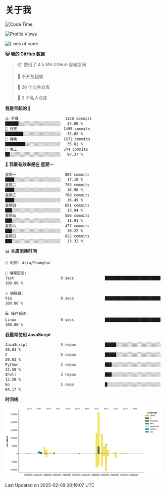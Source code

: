 # 关于我

<!--START_SECTION:waka-->
![Code Time](http://img.shields.io/badge/Code%20Time-917%20hrs%2027%20mins-blue)

![Profile Views](http://img.shields.io/badge/%E4%B8%AA%E4%BA%BA%E8%B5%84%E6%96%99%E8%A7%82%E7%9C%8B%E6%AC%A1%E6%95%B0-0-blue)

![Lines of code](https://img.shields.io/badge/%E4%BB%8E%E3%80%8CHello%20World%E3%80%8D%E8%B5%B7%E6%88%91%E5%B7%B2%E7%BB%8F%E5%86%99%E4%BA%86-789.1%20thousand%20%E8%A1%8C%E4%BB%A3%E7%A0%81-blue)

**🐱 我的 GitHub 数据** 

> 📦  使用了 4.5 MB GitHub 存储空间 
 > 
> 🚫 不开放招聘
 > 
> 📜 26 个公共仓库 
 > 
> 🔑 0 个私人仓库 
 > 
**我是早起的 🐤** 

```text
🌞 早晨                     1158 commits        ██████░░░░░░░░░░░░░░░░░░░   24.80 % 
🌆 白天                     1495 commits        ████████░░░░░░░░░░░░░░░░░   32.02 % 
🌃 傍晚                     1672 commits        █████████░░░░░░░░░░░░░░░░   35.81 % 
🌙 晚上                     344 commits         ██░░░░░░░░░░░░░░░░░░░░░░░   07.37 % 
```
📅 **我最有效率是在 星期一** 

```text
星期一                      802 commits         ████░░░░░░░░░░░░░░░░░░░░░   17.18 % 
星期二                      793 commits         ████░░░░░░░░░░░░░░░░░░░░░   16.98 % 
星期三                      768 commits         ████░░░░░░░░░░░░░░░░░░░░░   16.45 % 
星期四                      651 commits         ███░░░░░░░░░░░░░░░░░░░░░░   13.94 % 
星期五                      556 commits         ███░░░░░░░░░░░░░░░░░░░░░░   11.91 % 
星期六                      477 commits         ███░░░░░░░░░░░░░░░░░░░░░░   10.22 % 
星期日                      622 commits         ███░░░░░░░░░░░░░░░░░░░░░░   13.32 % 
```


📊 **本周消耗时间** 

```text
🕑︎ 时区: Asia/Shanghai

💬 编程语言: 
Text                     0 secs              █████████████████████████   100.00 % 

🔥 编辑器: 
Vim                      0 secs              █████████████████████████   100.00 % 

💻 操作系统: 
Linux                    0 secs              █████████████████████████   100.00 % 
```

**我最常使用 JavaScript** 

```text
JavaScript               5 repos             █████░░░░░░░░░░░░░░░░░░░░   20.83 % 
C                        5 repos             █████░░░░░░░░░░░░░░░░░░░░   20.83 % 
Python                   3 repos             ███░░░░░░░░░░░░░░░░░░░░░░   12.50 % 
Shell                    3 repos             ███░░░░░░░░░░░░░░░░░░░░░░   12.50 % 
Go                       1 repo              █░░░░░░░░░░░░░░░░░░░░░░░░   04.17 % 
```



**时间线**

![Lines of Code chart](https://raw.githubusercontent.com/Arondight/Arondight/master/assets/bar_graph.png)


 Last Updated on 2025-02-09 20:16:07 UTC
<!--END_SECTION:waka-->
